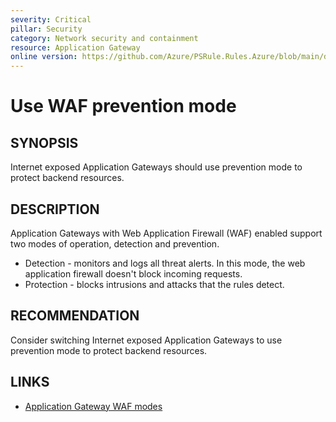 ```yaml
---
severity: Critical
pillar: Security
category: Network security and containment
resource: Application Gateway
online version: https://github.com/Azure/PSRule.Rules.Azure/blob/main/docs/en/rules/Azure.AppGw.Prevention.md
---
```


# Use WAF prevention mode

## SYNOPSIS

Internet exposed Application Gateways should use prevention mode to protect backend resources.

## DESCRIPTION

Application Gateways with Web Application Firewall (WAF) enabled support two modes of operation, detection and prevention.

- Detection - monitors and logs all threat alerts.
In this mode, the web application firewall doesn't block incoming requests.
- Protection - blocks intrusions and attacks that the rules detect.

## RECOMMENDATION

Consider switching Internet exposed Application Gateways to use prevention mode to protect backend resources.

## LINKS

- [Application Gateway WAF modes](https://docs.microsoft.com/en-us/azure/application-gateway/waf-overview#waf-modes)
